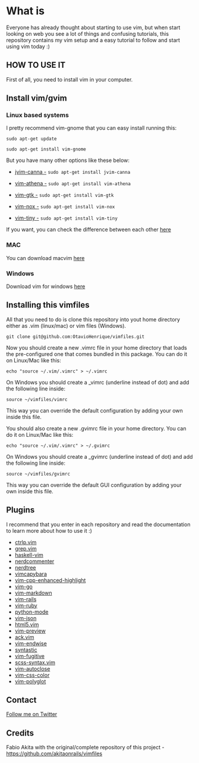 # What is

Everyone has already thought about starting to use vim, but when start looking on web you see a lot of things and confusing tutorials, this repository contains my vim setup and a easy tutorial to follow and start using vim today :) 

## HOW TO USE IT
First of all, you need to install vim in your computer.

## Install vim/gvim

### Linux based systems

I pretty recommend vim-gnome that you can easy install running this:

```sudo apt-get update```

```sudo apt-get install vim-gnome```

But you have many other options like these below: 

* [jvim-canna -](http://packages.ubuntu.com/xenial/jvim-canna)
```sudo apt-get install jvim-canna```

* [vim-athena -](http://packages.ubuntu.com/xenial/vim-athena)
```sudo apt-get install vim-athena```

* [vim-gtk -](http://packages.ubuntu.com/xenial/vim-gtk)
```sudo apt-get install vim-gtk```

* [vim-nox -](http://packages.ubuntu.com/xenial/vim-nox)
```sudo apt-get install vim-nox```

* [vim-tiny -](http://packages.ubuntu.com/xenial/vim-tiny)
```sudo apt-get install vim-tiny```

If you want, you can check the difference between each other [here](https://askubuntu.com/questions/281886/what-are-the-differences-between-the-different-vim-packages-available-in-ubuntu)

### MAC

You can download macvim [here](https://github.com/macvim-dev/macvim)

### Windows

Download vim for windows [here](http://www.vim.org/download.php#pc)

## Installing this vimfiles

All that you need to do is clone this repository into yout home directory either as .vim (linux/mac) or vim files (Windows).

```git clone git@github.com:OtavioHenrique/vimfiles.git```

Now you should create a new .vimrc file in your home directory that
loads the pre-configured one that comes bundled in this package. You can do it
on Linux/Mac like this:

```echo "source ~/.vim/.vimrc" > ~/.vimrc```

On Windows you should create a _vimrc (underline instead of dot) and add
the following line inside:

```source ~/vimfiles/vimrc```

This way you can override the default configuration by adding your own inside
this file.

You should also create a new .gvimrc file in your home directory. You can do
it on Linux/Mac like this:

```echo "source ~/.vim/.vimrc" > ~/.gvimrc```

On Windows you should create a _gvimrc (underline instead of dot) and add
the following line inside:

```source ~/vimfiles/gvimrc```

This way you can override the default GUI configuration by adding your own inside
this file.

## Plugins

I recommend that you enter in each repository and read the documentation to learn more about how to use it :)

* [ctrlp.vim](https://github.com/kien/ctrlp.vim)
* [grep.vim](https://github.com/vim-scripts/grep.vim)
* [haskell-vim](https://github.com/neovimhaskell/haskell-vim)
* [nerdcommenter](https://github.com/scrooloose/nerdcommenter)
* [nerdtree](https://github.com/scrooloose/nerdtree)
* [vimcapybara](https://github.com/asux/vim-capybara.git)
* [vim-cpp-enhanced-highlight](https://github.com/octol/vim-cpp-enhanced-highlight)
* [vim-go](https://github.com/fatih/vim-go.git)
* [vim-markdown](https://github.com/plasticboy/vim-markdown)
* [vim-rails](https://github.com/tpope/vim-rails)
* [vim-ruby](https://github.com/vim-ruby/vim-ruby)
* [python-mode](https://github.com/python-mode/python-mode)
* [vim-json](https://github.com/leshill/vim-json)
* [html5.vim](https://github.com/othree/html5.vim)
* [vim-preview](https://github.com/greyblake/vim-preview)
* [ack.vim](https://github.com/mileszs/ack.vim/tree/master)
* [vim-endwise](https://github.com/tpope/vim-endwise)
* [syntastic](https://github.com/vim-syntastic/syntastic)
* [vim-fugitive](https://github.com/tpope/vim-fugitive)
* [scss-syntax.vim](https://github.com/cakebaker/scss-syntax.vim)
* [vim-autoclose](https://github.com/Townk/vim-autoclose)
* [vim-css-color](https://github.com/ap/vim-css-color)
* [vim-polyglot](https://github.com/sheerun/vim-polyglot)

## Contact

[Follow me on Twitter](https://twitter.com/ValadaresOtavio)

## Credits 

Fabio Akita with the original/complete repository of this project - https://github.com/akitaonrails/vimfiles
